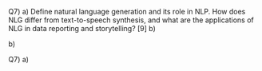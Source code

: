

Q7) a) Define natural language generation and its role in NLP. How does NLG
differ from text-to-speech synthesis, and what are the applications of
NLG in data reporting and storytelling? [9]
b) 

b) 

Q7) a)



